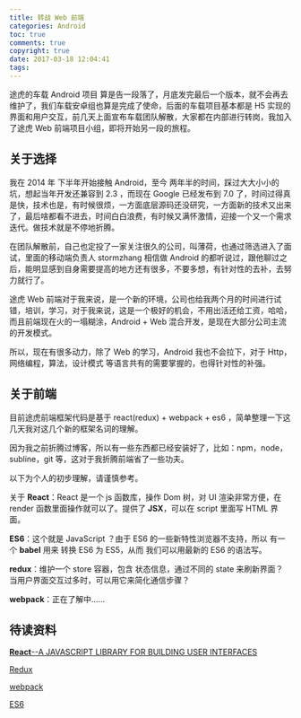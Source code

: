 ```yaml
---
title: 转战 Web 前端
categories: Android
toc: true
comments: true
copyright: true
date: 2017-03-18 12:04:41
tags:
---
```


途虎的车载 Android 项目 算是告一段落了，月底发完最后一个版本，就不会再去维护了，我们车载安卓组也算是完成了使命，后面的车载项目基本都是 H5 实现的界面和用户交互，前几天上面宣布车载团队解散，大家都在内部进行转岗，我加入了途虎 Web 前端项目小组，即将开始另一段的旅程。

<!--more-->

## 关于选择

我在 2014 年 下半年开始接触 Android，至今 两年半的时间，踩过大大小小的坑，想起当年开发还兼容到 2.3 ，而现在 Google 已经发布到 7.0 了，时间过得真是快，技术也是，有时候很烦，一方面底层源码还没研究，一方面新的技术又出来了，最后啥都看不进去，时间白白浪费，有时候又满怀激情，迎接一个又一个需求迭代。做技术就是不停地折腾。

在团队解散前，自己也定投了一家关注很久的公司，叫薄荷，也通过筛选进入了面试，里面的移动端负责人 stormzhang 相信做 Android 的都听说过，跟他聊过之后，能明显感到自身需要提高的地方还有很多，不要多想，有针对性的去补，去努力就行了。

途虎 Web 前端对于我来说，是一个新的环境，公司也给我两个月的时间进行试错，培训，学习，对于我来说，这是一个极好的机会，不用出活还给工资，哈哈，而且前端现在火的一塌糊涂，Android + Web 混合开发，是现在大部分公司主流的开发模式。

所以，现在有很多动力，除了 Web 的学习，Android 我也不会拉下，对于 Http，网络编程，算法，设计模式 等语言共有的需要掌握的，也得针对性的补强。



## 关于前端

目前途虎前端框架代码是基于 react(redux) + webpack + es6 ，简单整理一下这几天我对这几个新的框架名词的理解。

因为我之前折腾过博客，所以有一些东西都已经安装好了，比如：npm，node，subline，git 等，这对于我折腾前端省了一些功夫。

以下为个人的初步理解，请谨慎参考。

关于 **React**：React 是一个 js 函数库，操作 Dom 树，对 UI 渲染非常方便，在 render 函数里面操作就可以了。提供了 **JSX**，可以在 script 里面写 HTML 界面。

**ES6**：这个就是 JavaScript ？由于 ES6 的一些新特性浏览器不支持，所以 有一个 **babel** 用来 转换 ES6 为 ES5，从而 我们可以用最新的 ES6 的语法写。

**redux**：维护一个 store 容器，包含 状态信息，通过不同的 state 来刷新界面？ 当用户界面交互过多时，可以用它来简化通信步骤？

**webpack**：正在了解中......



## 待读资料

[**React**--A JAVASCRIPT LIBRARY FOR BUILDING USER INTERFACES](https://facebook.github.io/react/)

[Redux](http://redux.js.org/)

[webpack](https://webpack.js.org/)

[ES6](http://es6.ruanyifeng.com/)



